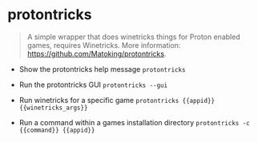 # protontricks
> A simple wrapper that does winetricks things for Proton enabled games, requires Winetricks.
> More information: <https://github.com/Matoking/protontricks>.

- Show the protontricks help message
`protontricks`

- Run the protontricks GUI
`protontricks --gui`

- Run winetricks for a specific game
`protontricks {{appid}} {{winetricks_args}}`

- Run a command within a games installation directory
`protontricks -c {{command}} {{appid}}`
